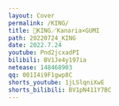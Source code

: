 ```yaml
---
layout: Cover
permalink: /KING/
title: 👑KING／Kanaria×GUMI
path: 20220724_KING
date: 2022.7.24
youtube: Pnd2jcxadPI
bilibili: BV1Je4y197ia
netease: 148468903
qq: 001I4i9F1gwp8C
shorts_youtube: 1jLSlqniXwE
shorts_bilibili: BV1pN411Y7BC
---
```


